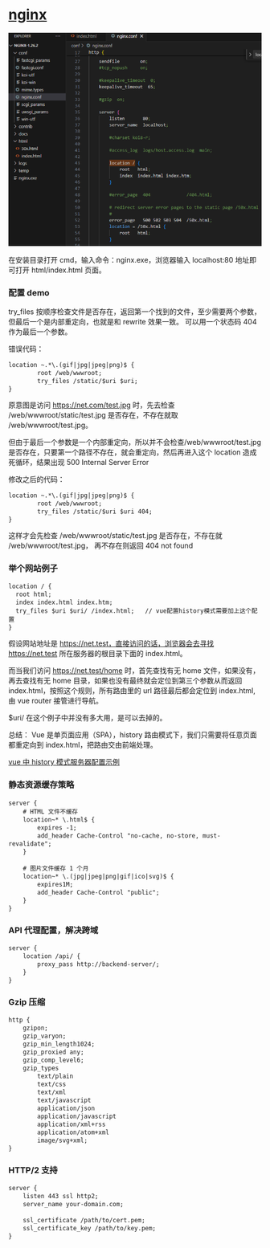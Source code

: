 # [nginx](https://nginx.org/en/download.html)

![alt text](image-1.png)

在安装目录打开 cmd，输入命令：nginx.exe，浏览器输入 localhost:80 地址即可打开 html/index.html 页面。

### 配置 demo

try_files 按顺序检查文件是否存在，返回第一个找到的文件，至少需要两个参数，但最后一个是内部重定向，也就是和 rewrite 效果一致。
可以用一个状态码 404 作为最后一个参数。

错误代码：

```
location ~.*\.(gif|jpg|jpeg|png)$ {
        root /web/wwwroot;
        try_files /static/$uri $uri;
}
```

原意图是访问 https://net.com/test.jpg 时，先去检查 /web/wwwroot/static/test.jpg 是否存在，不存在就取 /web/wwwroot/test.jpg。

但由于最后一个参数是一个内部重定向，所以并不会检查/web/wwwroot/test.jpg 是否存在，只要第一个路径不存在，就会重定向，然后再进入这个 location 造成死循环，结果出现 500 Internal Server Error

修改之后的代码：

```
location ~.*\.(gif|jpg|jpeg|png)$ {
        root /web/wwwroot;
        try_files /static/$uri $uri 404;
}
```

这样才会先检查 /web/wwwroot/static/test.jpg 是否存在，不存在就 /web/wwwroot/test.jpg， 再不存在则返回 404 not found

### 举个网站例子

```
location / {
  root html;
  index index.html index.htm;
  try_files $uri $uri/ /index.html;   // vue配置history模式需要加上这个配置
}
```

假设网站地址是 https://net.test，直接访问的话，浏览器会去寻找 https://net.test 所在服务器的根目录下面的 index.html。

而当我们访问 https://net.test/home 时，首先查找有无 home 文件，如果没有，再去查找有无 home 目录，如果也没有最终就会定位到第三个参数从而返回 index.html，按照这个规则，所有路由里的 url 路径最后都会定位到 index.html, 由 vue router 接管进行导航。

$uri/ 在这个例子中并没有多大用，是可以去掉的。

总结：
Vue 是单页面应用（SPA），history 路由模式下，我们只需要将任意页面都重定向到 index.html，把路由交由前端处理。

[vue 中 history 模式服务器配置示例](https://router.vuejs.org/zh/guide/essentials/history-mode.html#%E5%90%8E%E7%AB%AF%E9%85%8D%E7%BD%AE%E4%BE%8B%E5%AD%90)


### 静态资源缓存策略

```
server {
    # HTML 文件不缓存
    location~* \.html$ {
        expires -1;
        add_header Cache-Control "no-cache, no-store, must-revalidate";
    }

    # 图片文件缓存 1 个月
    location~* \.(jpg|jpeg|png|gif|ico|svg)$ {
        expires1M;
        add_header Cache-Control "public";
    }
}
```

### API 代理配置，解决跨域
```
server {
    location /api/ {
        proxy_pass http://backend-server/;
    }
}
```

### Gzip 压缩
```
http {
    gzipon;
    gzip_varyon;
    gzip_min_length1024;
    gzip_proxied any;
    gzip_comp_level6;
    gzip_types
        text/plain
        text/css
        text/xml
        text/javascript
        application/json
        application/javascript
        application/xml+rss
        application/atom+xml
        image/svg+xml;
}
```

### HTTP/2 支持
```
server {
    listen 443 ssl http2;
    server_name your-domain.com;
    
    ssl_certificate /path/to/cert.pem;
    ssl_certificate_key /path/to/key.pem;
}
```
